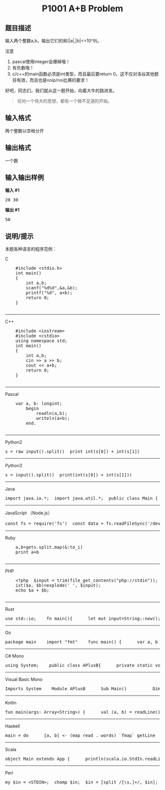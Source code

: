 <html>
<head>
	<title>di1ti</title>
	    <style type="text/css">
		<!--
			.blue{color:#0000FF}
			.purple{color: #FF00FF}
			.宋体{font-family:"宋体"}
		-->
        </style>
</head>
		<body>
<center><h1 data-v-52820d90=""> P1001 A+B Problem</h1></center>
<div>
  <h2 data-v-af321868="">题目描述</h2>
  <div data-v-6156e5d2="" data-v-af321868="">
    <p>输入两个整数a,b，输出它们的和(|a|,|b|&lt;=10^9)。</p>
    <p>注意</p>
    <ol>
      <li>pascal使用integer会爆掉哦！</li>
      <li>有负数哦！</li>
      <li>c/c++的main函数必须是int类型，而且最后要return 0。这不仅对洛谷其他题目有效，而且也是noip/noi比赛的要求！</li>
    </ol>
    <p>好吧，同志们，我们就从这一题开始，向着大牛的路进发。</p>
    <blockquote>
      <p>任何一个伟大的思想，都有一个微不足道的开始。</p>
    </blockquote>
  </div>
  <h2 data-v-af321868="">输入格式</h2>
  <div data-v-6156e5d2="" data-v-af321868="">
    <p>两个整数以空格分开</p>
  </div>
  <h2 data-v-af321868="">输出格式</h2>
  <div data-v-6156e5d2="" data-v-af321868="">
    <p>一个数</p>
  </div>
  <h2 data-v-af321868="">输入输出样例</h2>
  <div data-v-36768c72="" data-v-af321868="">
    <div data-v-89a1e792="" data-v-36768c72=""><strong data-v-89a1e792="">输入 #1</strong>
      <pre data-v-89a1e792="">20 30  </pre>
    </div>
    <div data-v-89a1e792="" data-v-36768c72=""><strong data-v-89a1e792="">输出 #1</strong>
      <pre data-v-89a1e792="">50  </pre>
    </div>
  </div>
  <h2 data-v-af321868="">说明/提示</h2>
  <div data-v-6156e5d2="" data-v-af321868="">
    <p>本题各种语言的程序范例：</p>
    <p>C</p>
    <pre>
    #include &lt;stdio.h&gt;    
    int main() 
    {      
    	int a,b;      
    	scanf("%d%d",&amp;a,&amp;b);      
    	printf("%d", a+b);      
    	return 0;  
    }  
    </pre>
    <hr>
    <p>C++</p>
    <pre>
	#include &lt;iostream&gt;  
	#include &lt;cstdio&gt;    
	using namespace std;    
	int main() 
	{      
		int a,b;      
		cin &gt;&gt; a &gt;&gt; b;      
		cout &lt;&lt; a+b;      
		return 0;  
	}  
    </pre>
    <hr>
    <p>Pascal</p>
    <pre>
    var a, b: longint;  
    	begin      
    		readln(a,b);      
    		writeln(a+b);  
    	end.  
    </pre>
    <hr>
    <p>Python2</p>
    <pre>s = raw_input().split()  print int(s[0]) + int(s[1])  </pre>
    <hr>
    <p>Python3</p>
    <pre>s = input().split()  print(int(s[0]) + int(s[1]))  </pre>
    <hr>
    <p>Java</p>
    <pre>import java.io.*;  import java.util.*;  public class Main {      public static void main(String args[]) throws Exception {          Scanner cin=new Scanner(System.in);          int a = cin.nextInt(), b = cin.nextInt();          System.out.println(a+b);      }  }  </pre>
    <hr>
    <p>JavaScript （Node.js）</p>
    <pre>const fs = require('fs')  const data = fs.readFileSync('/dev/stdin')  const result = data.toString('ascii').trim().split(' ').map(x =&gt; parseInt(x)).reduce((a, b) =&gt; a + b, 0)  console.log(result)  process.exit() // 请注意必须在出口点处加入此行  </pre>
    <hr>
    <p>Ruby</p>
    <pre>
    a,b=gets.split.map(&amp;:to_i)  
    print a+b  
    </pre>
    <hr>
    <p>PHP</p>
    <pre>
    &lt;?php  $input = trim(file_get_contents("php://stdin"));  l
    ist($a, $b)=explode(' ', $input);  
    echo $a + $b;  
    </pre>
    <hr>
    <p>Rust</p>
    <pre>use std::io;    fn main(){      let mut input=String::new();      io::stdin().read_line(&amp;mut input).unwrap();      let mut s=input.trim().split(' ');        let a:i32=s.next().unwrap()                 .parse().unwrap();      let b:i32=s.next().unwrap()                 .parse().unwrap();      println!("{}",a+b);  }  </pre>
    <hr>
    <p>Go</p>
    <pre>package main    import "fmt"    func main() {      var a, b int      fmt.Scanf("%d%d", &amp;a, &amp;b)      fmt.Println(a+b)  }  </pre>
    <hr>
    <p>C# Mono</p>
    <pre>using System;    public class APlusB{      private static void Main(){          string[] input = Console.ReadLine().Split(' ');          Console.WriteLine(int.Parse(input[0]) + int.Parse(input[1]));      }  }  </pre>
    <hr>
    <p>Visual Basic Mono</p>
    <pre>Imports System    Module APlusB      Sub Main()          Dim ins As String() = Console.ReadLine().Split(New Char(){" "c})          Console.WriteLine(Int(ins(0))+Int(ins(1)))      End Sub  End Module  </pre>
    <hr>
    <p>Kotlin</p>
    <pre>fun main(args: Array&lt;String&gt;) {      val (a, b) = readLine()!!.split(' ').map(String::toInt)      println(a + b)  }  </pre>
    <hr>
    <p>Haskell</p>
    <pre>main = do      [a, b] &lt;- (map read . words) `fmap` getLine      print (a+b)  </pre>
    <hr>
    <p>Scala</p>
    <pre>object Main extends App {      println(scala.io.StdIn.readLine().split(" ").map(_.toInt).sum)  }  </pre>
    <hr>
    <p>Perl</p>
    <pre>my $in = &lt;STDIN&gt;;  chomp $in;  $in = [split /[\s,]+/, $in];  my $c = $in-&gt;[0] + $in-&gt;[1];  print "$c\n";</pre>
  </div>
</div>

</body>
</html>
